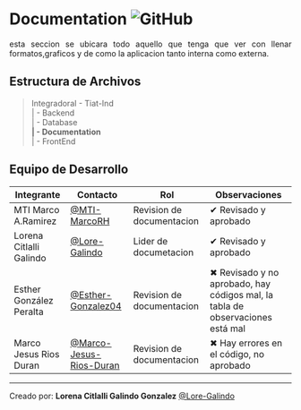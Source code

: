 # Documentation ![GitHub](https://img.shields.io/badge/GitHub-100000?style=for-the-badge&logo=github&logoColor=white)

<p align="justify"> esta seccion se ubicara todo aquello que tenga que ver con llenar formatos,graficos y de como la aplicacion tanto interna como externa. 
</p>


## Estructura de Archivos

>IntegradoraI - Tiat-Ind<br>
>| - Backend <br>
>| - Database<br>
>**| - Documentation**<br>
>| - FrontEnd<br>
 

## Equipo de Desarrollo

|Integrante|Contacto|Rol|Observaciones|
|-----------|------|--------|-------------|
|MTI Marco A.Ramirez |[@MTI-MarcoRH](https://github.com/MTI-MarcoRH)|Revision de documentacion|✔ Revisado y aprobado |
|Lorena Citlalli Galindo|[@Lore-Galindo](https://github.com/Lore-Galindo)|Lider de documetacion|✔ Revisado y aprobado|
|Esther González Peralta|[@Esther-Gonzalez04](https://github.com/Esther-Gonzalez04)|Revision de documentacion|✖ Revisado y no aprobado, hay códigos mal, la tabla de observaciones está mal |
|Marco Jesus Rios Duran|[@Marco-Jesus-Rios-Duran](https://github.com/Marco-Jesus-Rios-Duran)| Revision de documentacion|✖ Hay errores en el código, no aprobado|



---


Creado por: **Lorena Citlalli Galindo Gonzalez** 
   [@Lore-Galindo](https://github.com/Lore-Galindo)

